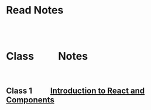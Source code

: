 #   Read Notes

<br>
<br>

 # Class   &nbsp; &nbsp;&nbsp; &nbsp; &nbsp;    Notes  
 <br>


 ## Class 1    &nbsp; &nbsp;&nbsp; &nbsp; &nbsp;     [ Introduction to React and Components](React.md)  





  